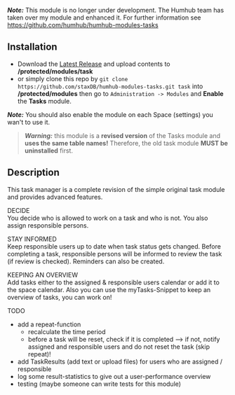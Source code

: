 **_Note:_** This module is no longer under development. The Humhub team has taken over my module and enhanced it. For further information see https://github.com/humhub/humhub-modules-tasks

## Installation

- Download the [Latest Release](https://github.com/staxDB/humhub-modules-tasks/releases/latest) and upload contents to **/protected/modules/task**
- or simply clone this repo by `git clone https://github.com/staxDB/humhub-modules-tasks.git task` into **/protected/modules**
then go to `Administration -> Modules` and **Enable** the **Tasks** module.

**_Note:_** You should also enable the module on each Space (settings) you wan't to use it.

> **_Warning:_** this module is a **revised version** of the Tasks module and **uses the same table names!** Therefore, the old task module **MUST be uninstalled** first.


## Description
This task manager is a complete revision of the simple original task module and provides advanced features.

DECIDE  
You decide who is allowed to work on a task and who is not. You also assign responsible persons.

STAY INFORMED  
Keep responsible users up to date when task status gets changed. Before completing a task, responsible persons will be informed to review the task (if review is checked).
Reminders can also be created.

KEEPING AN OVERVIEW  
Add tasks either to the assigned & responsible users calendar or add it to the space calendar.
Also you can use the myTasks-Snippet to keep an overview of tasks, you can work on!

TODO
- add a repeat-function
    - recalculate the time period
    - before a task will be reset, check if it is completed --> if not, notify assigned and responsible users and do not reset the task (skip repeat)!
- add TaskResults (add text or upload files) for users who are assigned / responsible
- log some result-statistics to give out a user-performance overview
- testing (maybe someone can write tests for this module)
